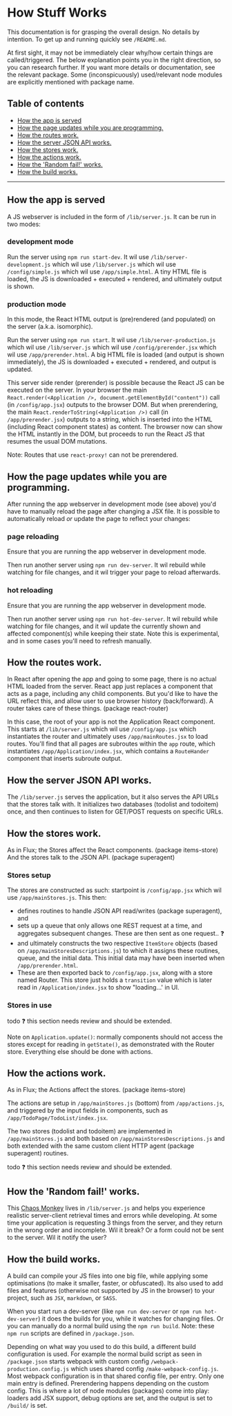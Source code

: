 # How Stuff Works
This documentation is for grasping the overall design. No details by intention. To get up and running quickly see `/README.md`.

At first sight, it may not be immediately clear why/how certain things are called/triggered.
The below explanation points you in the right direction, so you can research further. If you want more details or documentation, see the relevant package.
Some (inconspicuously) used/relevant node modules are explicitly mentioned with package name.

## Table of contents

  * [How the app is served](#how-the-app-is-served)
  * [How the page updates while you are programming.](#how-the-page-updates-while-you-are-programming)
  * [How the routes work.](#how-the-routes-work)
  * [How the server JSON API works.](#how-the-server-json-api-works)
  * [How the stores work.](#how-the-stores-work)
  * [How the actions work.](#how-the-actions-work)
  * [How the 'Random fail!' works.](#how-the-random-fail-works)
  * [How the build works.](#how-the-build-works)

*****

## How the app is served
A JS webserver is included in the form of `/lib/server.js`. It can be run in two modes:

### development mode
Run the server using `npm run start-dev`.
It wil use `/lib/server-development.js` which wil use `/lib/server.js` which wil use `/config/simple.js` which wil use `/app/simple.html`. A tiny HTML file is loaded, the JS is downloaded + executed + rendered, and ultimately output is shown.

### production mode
In this mode, the React HTML output is (pre)rendered (and populated) on the server (a.k.a. isomorphic).

Run the server using `npm run start`.
It wil use `/lib/server-production.js` which wil use `/lib/server.js` which wil use `/config/prerender.jsx` which wil use `/app/prerender.html`. A big HTML file is loaded (and output is shown immediately), the JS is downloaded + executed + rendered, and output is updated.

This server side render (prerender) is possible because the React JS can be executed on the server.
In your browser the main `React.render(<Application />, document.getElementById("content"))` call (in `/config/app.jsx`) outputs to the browser DOM.
But when prerendering, the main `React.renderToString(<Application />)` call (in `/app/prerender.jsx`) outputs to a string, which is inserted into the HTML (including React component states) as content.
The browser now can show the HTML instantly in the DOM, but proceeds to run the React JS that resumes the usual DOM mutations.

Note: Routes that use `react-proxy!` can not be prerendered.


## How the page updates while you are programming.
After running the app webserver in development mode (see above) you'd have to manually reload the page after changing a JSX file.
It is possible to automatically reload _or_ update the page to reflect your changes:

### page reloading
Ensure that you are running the app webserver in development mode.

Then run another server using `npm run dev-server`.
It wil rebuild while watching for file changes, and it wil trigger your page to reload afterwards.

### hot reloading
Ensure that you are running the app webserver in development mode.

Then run another server using `npm run hot-dev-server`.
It wil rebuild while watching for file changes, and it wil update the currently shown and affected component(s) while keeping their state.
Note this is experimental, and in some cases you'll need to refresh manually.


## How the routes work.
In React after opening the app and going to some page, there is no actual HTML loaded from the server. React app just replaces a component that acts as a page, including any child components.
But you'd like to have the URL reflect this, and allow user to use browser history (back/forward). A router takes care of these things. (package react-router)

In this case, the root of your app is not the Application React component.
This starts at `/lib/server.js` which wil use `/config/app.jsx` which instantiates the router and ultimately uses `/app/mainRoutes.jsx` to load routes.
You'll find that all pages are subroutes within the `app` route, which instantiates `/app/Application/index.jsx`, which contains a `RouteHander` component that inserts subroute output.


## How the server JSON API works.
The `/lib/server.js` serves the application, but it also serves the API URLs that the stores talk with.
It initializes two databases (todolist and todoitem) once, and then continues to listen for GET/POST requests on specific URLs.


## How the stores work.
As in Flux; the Stores affect the React components. (package items-store) And the stores talk to the JSON API. (package superagent)

### Stores setup
The stores are constructed as such: startpoint is `/config/app.jsx` which wil use `/app/mainStores.js`. This then:

- defines routines to handle JSON API read/writes (package superagent), and 
- sets up a queue that only allows one REST request at a time, and aggregates subsequent changes. 
  These are then sent as one request.. :question:
- and ultimately constructs the two respective `ItemStore` objects (based on `/app/mainStoresDescriptions.js`) to which it assigns these routines, queue, and the initial data. This initial data may have been inserted when `/app/prerender.html`.
- These are then exported back to `/config/app.jsx`, along with a store named Router. This store just holds a `transition` value which is later read in `/Application/index.jsx` to show "loading...' in UI.

### Stores in use

todo :question: this section needs review and should be extended.

Note on `Application.update()`: normally components should not access the stores except for reading in `getState()`, as demonstrated with the Router store. Everything else should be done with actions.


## How the actions work.
As in Flux; the Actions affect the stores. (package items-store)

The actions are setup in `/app/mainStores.js` (bottom) from `/app/actions.js`, and triggered by the input fields in components, such as `/app/TodoPage/TodoList/index.jsx`.

The two stores (todolist and todoitem) are implemented in `/app/mainStores.js` and both based on `/app/mainStoresDescriptions.js` and both extended with the same custom client HTTP agent (package superagent) routines. 

todo :question: this section needs review and should be extended.


## How the 'Random fail!' works.
This [Chaos Monkey](https://github.com/Netflix/SimianArmy/wiki) lives in `/lib/server.js` and helps you experience realistic server-client retrieval times and errors while developing.
At some time your application is requesting 3 things from the server, and they return in the wrong order and incomplete. Wil it break?
Or a form could not be sent to the server. Wil it notify the user?


## How the build works.
A build can compile your JS files into one big file, while applying some optimisations (to make it smaller, faster, or obfuscated).
Its also used to add files and features (otherwise not supported by JS in the browser) to your project, such as `JSX`, `markdown`, or `SASS`.

When you start run a dev-server (like `npm run dev-server` or `npm run hot-dev-server`) it does the builds for you, while it watches for changing files.
Or you can manually do a normal build using the `npm run build`. Note: these `npm run` scripts are defined in `/package.json`.

Depending on what way you used to do this build, a different build configuration is used. For example the normal build script as seen in `/package.json` starts webpack with custom config `/webpack-production.config.js` which uses shared config `/make-webpack-config.js`.
Most webpack configuration is in that shared config file, per entry. Only one main entry is defined. Prerendering happens depending on the custom config.
This is where a lot of node modules (packages) come into play: loaders add JSX support, debug options are set, and the output is set to `/build/` is set.
